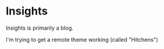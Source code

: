 # Insights
Insights is primarily a blog.

I'm trying to get a remote theme working (called "Hitchens")
